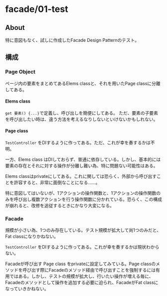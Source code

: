 # facade/01-test

## About

特に意図もなく、試しに作成したFacade Design Patternのテスト。

## 構成

### Page Object

ページ内の要素をまとめてあるElems classと、それを用いたPage classに分離してある。

#### Elems class

`get 要素() {...}`で定義し、呼び出しを簡便にしてある。
ただ、要素の子要素を呼び出したい時は、違う方法を考えるなりしないといけないかもしれない。

#### Page class

`TestController` をDIするように作ってある。ただ、これが幸を奏するかは不明。

一方、Elems class はDIしておらず、普通に依存している。しかし、基本的には要素の存在とそれに対する操作が分離し難い為、特に問題ない可能性はある。

Elems classはprivateにしてある。これに関しては恐らく、外部から呼び出すことを許容すると、非常に面倒なことになる……。

特に意図してはいないが、1アクションの操作関数と、1アクションの操作関数のみを呼び出し複数アクションを行う操作関数に分かれている。恐らく、この構成が崩れると、改修を追従するときにかなり大変になる。

### Facade

規模が小さい為、1つのみ存在している。テスト規模が拡大して尚1つのみだと、Fat classになりかねない。

`TestController` をDIするように作ってある。これが幸を奏するかは現状わからない。

Facadeが呼び出す Page class をprivateに設定してみている。Page classのメソッドを呼び出す際にFacadeのメソッド経由で呼び出すことを強制するには有用ではある。しかし、テストの規模が拡大し、行いたい操作が増える毎に、Facadeのメソッドとして操作を追加する必要に迫られ、FacadeがFat classになっていきかねない。
